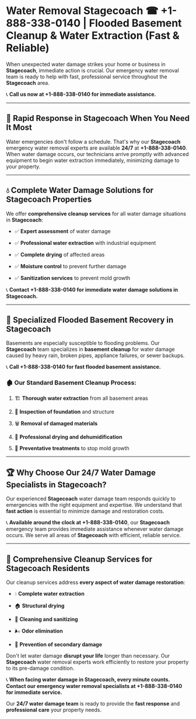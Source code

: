 # Water Removal Stagecoach ☎ +1-888-338-0140 | Flooded Basement Cleanup & Water Extraction (Fast & Reliable)

When unexpected water damage strikes your home or business in **Stagecoach**, immediate action is crucial. Our emergency water removal team is ready to help with fast, professional service throughout the **Stagecoach** area. 

📞 **Call us now at +1-888-338-0140 for immediate assistance.**
---
## 🚀 Rapid Response in Stagecoach When You Need It Most
Water emergencies don't follow a schedule. That's why our **Stagecoach** emergency water removal experts are available **24/7** at **+1-888-338-0140**. When water damage occurs, our technicians arrive promptly with advanced equipment to begin water extraction immediately, minimizing damage to your property.
---
## 💧 Complete Water Damage Solutions for Stagecoach Properties
We offer **comprehensive cleanup services** for all water damage situations in **Stagecoach**:
- ✅ **Expert assessment** of water damage  
- ✅ **Professional water extraction** with industrial equipment  
- ✅ **Complete drying** of affected areas  
- ✅ **Moisture control** to prevent further damage  
- ✅ **Sanitization services** to prevent mold growth  
📞 **Contact +1-888-338-0140 for immediate water damage solutions in Stagecoach.**
---
## 🌊 Specialized Flooded Basement Recovery in Stagecoach
Basements are especially susceptible to flooding problems. Our **Stagecoach** team specializes in **basement cleanup** for water damage caused by heavy rain, broken pipes, appliance failures, or sewer backups. 
📞 **Call +1-888-338-0140 for fast flooded basement assistance.**
### 🏚️ Our Standard Basement Cleanup Process:
1. 🏗️ **Thorough water extraction** from all basement areas  
2. 🔎 **Inspection of foundation** and structure  
3. 🗑️ **Removal of damaged materials**  
4. 💨 **Professional drying and dehumidification**  
5. 🚫 **Preventative treatments** to stop mold growth  
---
## 🏆 Why Choose Our 24/7 Water Damage Specialists in Stagecoach?
Our experienced **Stagecoach** water damage team responds quickly to emergencies with the right equipment and expertise. We understand that **fast action** is essential to minimize damage and restoration costs.
📞 **Available around the clock at +1-888-338-0140**, our **Stagecoach** emergency team provides immediate assistance whenever water damage occurs. We serve all areas of **Stagecoach** with efficient, reliable service.
---
## 🧹 Comprehensive Cleanup Services for Stagecoach Residents
Our cleanup services address **every aspect of water damage restoration**:
- 💧 **Complete water extraction**  
- 🏠 **Structural drying**  
- 🧼 **Cleaning and sanitizing**  
- 🌬️ **Odor elimination**  
- 🚫 **Prevention of secondary damage**  
Don't let water damage **disrupt your life** longer than necessary. Our **Stagecoach** water removal experts work efficiently to restore your property to its pre-damage condition.
📞 **When facing water damage in Stagecoach, every minute counts. Contact our emergency water removal specialists at +1-888-338-0140 for immediate service.**
Our **24/7 water damage team** is ready to provide the **fast response** and **professional care** your property needs.
